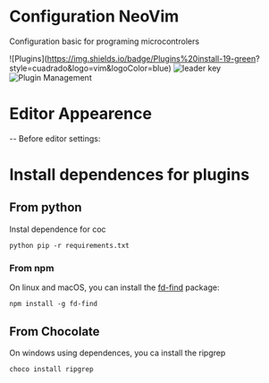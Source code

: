 # Configuration NeoVim
Configuration basic for programing microcontrolers

![Plugins](https://img.shields.io/badge/Plugins%20install-19-green?        style=cuadrado&logo=vim&logoColor=blue) 
![leader key](https://img.shields.io/badge/Leader%20key-space-green?style=cuadrado&logo=vim&logoColor=blue)
![Plugin Management](https://img.shields.io/badge/Plugin%20Management-Vim%20Plug-green?style=cuadrado&logo=vim&logoColor=blue)

# Editor Appearence
--
Before editor settings:


# Install dependences for plugins

## From python

Instal dependence for coc 

```
python pip -r requirements.txt
```

### From npm

On linux and macOS, you can install the [fd-find](https://npm.im/fd-find) package:

```
npm install -g fd-find
```

## From Chocolate

On windows using dependences, you ca install the ripgrep

```
choco install ripgrep
```
